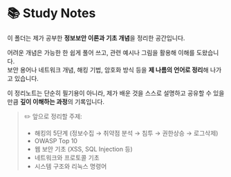 # 📚 Study Notes

이 폴더는 제가 공부한 **정보보안 이론과 기초 개념**을 정리한 공간입니다.

어려운 개념은 가능한 한 쉽게 풀어 쓰고, 관련 예시나 그림을 활용해 이해를 도왔습니다.  
보안 용어나 네트워크 개념, 해킹 기법, 암호화 방식 등을 **제 나름의 언어로 정리**해 나가고 있습니다.

이 정리노트는 단순히 필기용이 아니라, 제가 배운 것을 스스로 설명하고 공유할 수 있을 만큼 **깊이 이해하는 과정**의 기록입니다.

> ✏️ 앞으로 정리할 주제:
> - 해킹의 5단계 (정보수집 → 취약점 분석 → 침투 → 권한상승 → 로그삭제)
> - OWASP Top 10
> - 웹 보안 기초 (XSS, SQL Injection 등)
> - 네트워크와 프로토콜 기초
> - 시스템 구조와 리눅스 명령어
